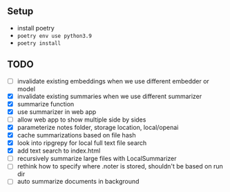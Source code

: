 ## Setup
- install poetry
- `poetry env use python3.9`
- `poetry install`

## TODO
- [ ] invalidate existing embeddings when we use different embedder or model
- [X] invalidate existing summaries when we use different summarizer
- [X] summarize function
- [X] use summarizer in web app
- [ ] allow web app to show multiple side by sides
- [X] parameterize notes folder, storage location, local/openai
- [X] cache summarizations based on file hash
- [X] look into ripgrepy for local full text file search
- [X] add text search to index.html
- [ ] recursively summarize large files with LocalSummarizer
- [ ] rethink how to specify where .noter is stored, shouldn't be based on run dir
- [ ] auto summarize documents in background
